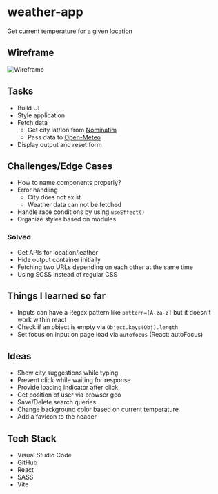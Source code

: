 # weather-app
Get current temperature for a given location

## Wireframe
![Wireframe](https://github.com/user-attachments/assets/f4dfa280-edff-4ac0-b60c-263e3a4c6b3d)

## Tasks
- Build UI
- Style application
- Fetch data
   - Get city lat/lon from [Nominatim](https://nominatim.org/release-docs/develop/)
   - Pass data to [Open-Meteo](https://open-meteo.com/)
- Display output and reset form

## Challenges/Edge Cases
- How to name components properly?
- Error handling
  - City does not exist
  - Weather data can not be fetched
- Handle race conditions by using `useEffect()`
- Organize styles based on modules

### Solved
- Get APIs for location/leather
- Hide output container initially
- Fetching two URLs depending on each other at the same time
- Using SCSS instead of regular CSS

## Things I learned so far
- Inputs can have a Regex pattern like `pattern=[A-za-z]` but it doesn't work within react
- Check if an object is empty via `Object.keys(Obj).length`
- Set focus on input on page load via `autofocus` (React: autoFocus)

## Ideas
- Show city suggestions while typing
- Prevent click while waiting for response
- Provide loading indicator after click
- Get position of user via browser geo
- Save/Delete search queries
- Change background color based on current temperature
- Add a favicon to the header

## Tech Stack
- Visual Studio Code
- GitHub
- React
- SASS
- Vite
